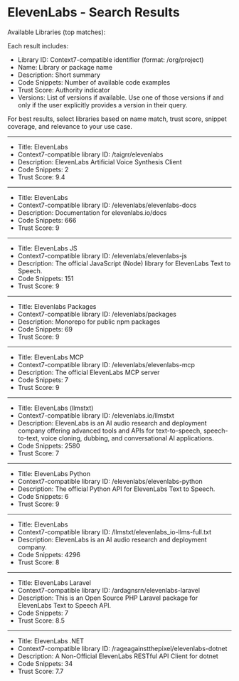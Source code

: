 # ElevenLabs - Search Results

Available Libraries (top matches):

Each result includes:
- Library ID: Context7-compatible identifier (format: /org/project)
- Name: Library or package name
- Description: Short summary
- Code Snippets: Number of available code examples
- Trust Score: Authority indicator
- Versions: List of versions if available. Use one of those versions if and only if the user explicitly provides a version in their query.

For best results, select libraries based on name match, trust score, snippet coverage, and relevance to your use case.

----------

- Title: ElevenLabs
- Context7-compatible library ID: /taigrr/elevenlabs
- Description: ElevenLabs Artificial Voice Synthesis Client
- Code Snippets: 2
- Trust Score: 9.4
----------
- Title: ElevenLabs
- Context7-compatible library ID: /elevenlabs/elevenlabs-docs
- Description: Documentation for elevenlabs.io/docs
- Code Snippets: 666
- Trust Score: 9
----------
- Title: ElevenLabs JS
- Context7-compatible library ID: /elevenlabs/elevenlabs-js
- Description: The official JavaScript (Node) library for ElevenLabs Text to Speech.
- Code Snippets: 151
- Trust Score: 9
----------
- Title: Elevenlabs Packages
- Context7-compatible library ID: /elevenlabs/packages
- Description: Monorepo for public npm packages
- Code Snippets: 69
- Trust Score: 9
----------
- Title: ElevenLabs MCP
- Context7-compatible library ID: /elevenlabs/elevenlabs-mcp
- Description: The official ElevenLabs MCP server
- Code Snippets: 7
- Trust Score: 9
----------
- Title: ElevenLabs (llmstxt)
- Context7-compatible library ID: /elevenlabs.io/llmstxt
- Description: ElevenLabs is an AI audio research and deployment company offering advanced tools and APIs for text-to-speech, speech-to-text, voice cloning, dubbing, and conversational AI applications.
- Code Snippets: 2580
- Trust Score: 7
----------
- Title: ElevenLabs Python
- Context7-compatible library ID: /elevenlabs/elevenlabs-python
- Description: The official Python API for ElevenLabs Text to Speech.
- Code Snippets: 6
- Trust Score: 9
----------
- Title: ElevenLabs
- Context7-compatible library ID: /llmstxt/elevenlabs_io-llms-full.txt
- Description: ElevenLabs is an AI audio research and deployment company.
- Code Snippets: 4296
- Trust Score: 8
----------
- Title: ElevenLabs Laravel
- Context7-compatible library ID: /ardagnsrn/elevenlabs-laravel
- Description: This is an Open Source PHP Laravel package for ElevenLabs Text to Speech API.
- Code Snippets: 7
- Trust Score: 8.5
----------
- Title: ElevenLabs .NET
- Context7-compatible library ID: /rageagainstthepixel/elevenlabs-dotnet
- Description: A Non-Official ElevenLabs RESTful API Client for dotnet
- Code Snippets: 34
- Trust Score: 7.7
